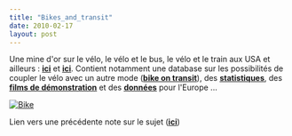 ```yaml
---
title: "Bikes_and_transit"
date: 2010-02-17
layout: post
---
```


<p>Une mine d'or sur le vélo, le vélo et le bus, le vélo et le train aux USA et ailleurs : <strong><span style="text-decoration: underline"><a href="http://bikesandtransit.com/" target="_blank">ici</a></span></strong> et <strong><span style="text-decoration: underline"><a href="http://twitter.com/bikesandtransit" target="_blank">ici</a></span></strong>. Contient notamment une database sur les possibilités de coupler le vélo avec un autre mode (<strong><span style="text-decoration: underline"><a href="http://www.bikemap.com/bikesontransit/index.php" target="_blank">bike on transit</a></span></strong>), des <strong><span style="text-decoration: underline"><a href="http://www.bikemap.com/bikesontransit/statistics.php" target="_blank">statistiques</a></span></strong>, des <strong><span style="text-decoration: underline"><a href="http://www.mct.org/busServices/Video.aspx" target="_blank">films de démonstration</a></span></strong> et des <strong><span style="text-decoration: underline"><a href="/wp-content/uploads/sites/6/2010/02/fiets_en_ov_-_summary_en.pdf" target="_blank">données</a></span></strong> pour l'Europe ...</p> <p><a href="/wp-content/uploads/sites/6/old/6a0120a66d2ad4970b0120a8acc314970b-pi.jpg"><img alt="Bike" border="0" class="asset asset-image at-xid-6a0120a66d2ad4970b0120a8acc314970b " src="/wp-content/uploads/sites/6/old/6a0120a66d2ad4970b0120a8acc314970b-120pi.jpg" title="Bike" /></a> </p> <p>Lien vers une précédente note sur le sujet (<strong><span style="text-decoration: underline"><a href="/2010/02/un-bus-bien-utilise-et-des-velos.html" target="_blank">ici</a></span></strong>)<br /></p>